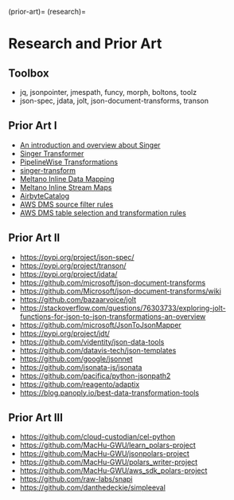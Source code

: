 (prior-art)=
(research)=
# Research and Prior Art

## Toolbox
- jq, jsonpointer, jmespath, funcy, morph, boltons, toolz
- json-spec, jdata, jolt, json-document-transforms, transon

## Prior Art I
- [An introduction and overview about Singer]
- [Singer Transformer]
- [PipelineWise Transformations]
- [singer-transform]
- [Meltano Inline Data Mapping]
- [Meltano Inline Stream Maps]
- [AirbyteCatalog]
- [AWS DMS source filter rules]
- [AWS DMS table selection and transformation rules]

## Prior Art II
- https://pypi.org/project/json-spec/
- https://pypi.org/project/transon/
- https://pypi.org/project/jdata/
- https://github.com/microsoft/json-document-transforms
- https://github.com/Microsoft/json-document-transforms/wiki
- https://github.com/bazaarvoice/jolt
- https://stackoverflow.com/questions/76303733/exploring-jolt-functions-for-json-to-json-transformations-an-overview
- https://github.com/microsoft/JsonToJsonMapper
- https://pypi.org/project/jdt/
- https://github.com/videntity/json-data-tools
- https://github.com/datavis-tech/json-templates
- https://github.com/google/jsonnet
- https://github.com/jsonata-js/jsonata
- https://github.com/pacifica/python-jsonpath2
- https://github.com/reagento/adaptix
- https://blog.panoply.io/best-data-transformation-tools

## Prior Art III
- https://github.com/cloud-custodian/cel-python
- https://github.com/MacHu-GWU/learn_polars-project
- https://github.com/MacHu-GWU/jsonpolars-project
- https://github.com/MacHu-GWU/polars_writer-project
- https://github.com/MacHu-GWU/aws_sdk_polars-project
- https://github.com/raw-labs/snapi
- https://github.com/danthedeckie/simpleeval


[AirbyteCatalog]: https://docs.airbyte.com/understanding-airbyte/beginners-guide-to-catalog
[An introduction and overview about Singer]: https://github.com/daq-tools/lorrystream/blob/main/doc/singer/intro.md
[AWS DMS source filter rules]: https://docs.aws.amazon.com/dms/latest/userguide/CHAP_Tasks.CustomizingTasks.Filters.html
[AWS DMS table selection and transformation rules]: https://docs.aws.amazon.com/dms/latest/userguide/CHAP_Tasks.CustomizingTasks.TableMapping.SelectionTransformation.html
[Meltano Inline Data Mapping]: https://docs.meltano.com/guide/mappers/
[Meltano Inline Stream Maps]: https://sdk.meltano.com/en/latest/stream_maps.html
[PipelineWise Transformations]: https://transferwise.github.io/pipelinewise/user_guide/transformations.html
[Singer Transformer]: https://github.com/singer-io/singer-python/blob/master/singer/transform.py
[singer-transform]: https://github.com/dkarzon/singer-transform
